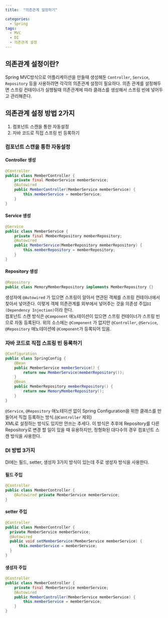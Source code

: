```yaml
---
title:  "의존관계 설정하기"

categories:
  - Spring
tags:
  - MVC
  - DI
  - 의존관계 설정
---
```


## 의존관계 설정이란?

Spring MVC방식으로 어플리케이션을 만들때 생성해둔 `Controller`, `Service`, `Repository` 등을 사용하려면 각각의 의존관계 설정이 필요하다.
의존 관계를 설정해두면 스프링 컨테이너가 실행될때 의존관계에 따라 클래스를 생성해서 스프링 빈에 넣어두고 관리해준다.

## 의존관계 설정 방법 2가지
1. 컴포넌트 스캔을 통한 자동설정
2. 자바 코드로 직접 스프링 빈 등록하기

### 컴포넌트 스캔을 통한 자동설정

#### Controller 생성
```java
@Controller
public class MemberController {
    private final MemberService memberService;
    @Autowired
    public MemberController(MemberService memberService) {
        this.memberService = memberService;
    }
}
```


#### Service 생성
```java
@Service
public class MemberService {
    private final MemberRepository memberRepository;
    @Autowired
    public MemberService(MemberRepository memberRepository) {
        this.memberRepository = memberRepository;
    }
}
```
#### Repository 생성
```java
@Repository
public class MemoryMemberRepository implements MemberRepository {}
```
생성자에 `@Autowired` 가 있으면 스프링이 알아서 연관된 객체를 스프링 컨테이너에서 찾아서 넣어준다. 이렇게 객체 의존관계를 외부에서 넣어주는 것을 의존성 주입`DI (Dependency Injection)`이라 한다.  
컴포넌트 스캔 방식은 `@Component` 애노테이션이 있으면 스프링 컨테이너가 스프링 빈으로 자동 등록된다.
위의 소스에는 `@Component` 가 없지만  `@Controller`, `@Service`, `@Repository` 애노테이션에 `@Component`가 등록되어 있음.


### 자바 코드로 직접 스프링 빈 등록하기

```java
@Configuration
public class SpringConfig {
    @Bean
    public MemberService memberService() {
        return new MemberService(memberRepository());
    }
    @Bean
    public MemberRepository memberRepository() {
        return new MemoryMemberRepository();
    }
}
```
`@Service`, `@Repository` 애노테이션 없이 Spring Configuration을 위한 클래스를 만들어서 직접 등록하는 방식.(`@Controller` 제외)  
XML로 설정하는 방식도 있지만 안쓰는 추세다. 이 방식은 추후에 Repository를 다른 Repository로 변경 할 일이 있을 때 유용하지만, 정형화된 대다수의 경우 컴포넌트 스캔 방식을 사용한다.

### DI 방법 3가지

DI에는 필드, setter, 생성자 3가지 방식이 있는데 주로 생성자 방식을 사용한다.

#### 필드 주입
```java
@Controller
public class MemberController {
    @Autowired private MemberService memberService;
}
```

#### setter 주입
```java
@Controller
public class MemberController {
  private MemberService memberService;
  @Autowired
  public void setMemberService(MemberService memberService) {
      this.memberService = memberService;
  }
}
```
#### 생성자 주입
```java
@Controller
public class MemberController {
    private final MemberService memberService;
    @Autowired
    public MemberController(MemberService memberService) {
        this.memberService = memberService;
    }
}
```

